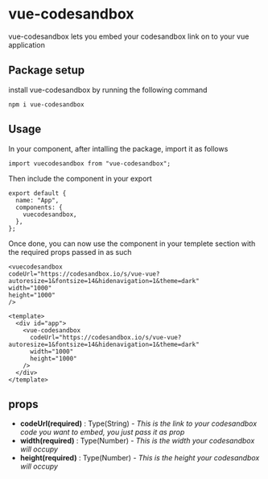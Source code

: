 # vue-codesandbox
vue-codesandbox lets you embed your codesandbox link on to your vue application

## Package setup
install vue-codesandbox by running the following command
```
npm i vue-codesandbox
```
## Usage
In your component, after intalling the package, import it as follows
```
import vuecodesandbox from "vue-codesandbox";
```
Then include the component in your export

```
export default {
  name: "App",
  components: {
    vuecodesandbox,
  },
};
```
Once done, you can now use the component in your templete section with the required props passed in as such

```
<vuecodesandbox 
codeUrl="https://codesandbox.io/s/vue-vue?autoresize=1&fontsize=14&hidenavigation=1&theme=dark" 
width="1000" 
height="1000"
/>
```

```
<template>
  <div id="app">
    <vue-codesandbox
      codeUrl="https://codesandbox.io/s/vue-vue?autoresize=1&fontsize=14&hidenavigation=1&theme=dark"
      width="1000"
      height="1000"
    />
  </div>
</template>

```

## props
- **codeUrl(required)** : Type(String) - _This is the link to your codesandbox code you want to embed, you just pass it as prop_
- **width(required)** : Type(Number) - _This is the width your codesandbox will occupy_
- **height(required)** : Type(Number) - _This is the height your codesandbox will occupy_
